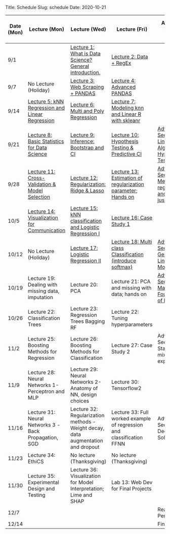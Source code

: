 Title: Schedule
Slug: schedule
Date: 2020-10-21


|Date (Mon)|Lecture (Mon)|Lecture (Wed)|Lecture (Fri)|Advanced Section (Wed)|Assignment (R:Released Wed - D:Due Wed)|
|-----|-----|-----|-----|-----|-----|
|9/1||[Lecture 1: What is Data Science?  General introduction.]({filename}/lectures/lecture01/index.md)|[Lecture 2: Data + RegEx]({filename}/lectures/lecture02/index.md)||R:HW0|
|9/7|No Lecture (Holiday)|[Lecture 3: Web Scraping + PANDAS]({filename}/lectures/lecture03/index.md)|[Lecture 4: Advanced PANDAS]({filename}/lectures/lecture04/index.md)||R:HW1 - D:HW0|
|9/14|[Lecture 5: kNN Regression and Linear Regression]({filename}/lectures/lecture05/index.md)|[Lecture 6: Multi and Poly Regression]({filename}/lectures/lecture06/index.md)|[Lecture 7:  Modeling knn and Linear R with skleanr]({filename}/lectures/lecture07/index.md)| |R:HW2 - D:HW1|
|9/21|[Lecture 8: Basic Statistics for Data Science]({filename}/lectures/lecture08/index.md)|[Lecture 9: Inference: Bootstrap and CI]({filename}/lectures/lecture09/index.md)|[Lecture 10: Hypothesis Testing & Predictive CI]({filename}/lectures/lecture10/index.md)|[Advanced Section 1: Linear Algebra and Hypothesis Testing]({filename}/a-sections/a-section1/index.md)|R:HW3 - D:HW2|
|9/28|[Lecture 11: Cross-Validation & Model Selection]({filename}/lectures/lecture11/index.md)|[Lecture 12: Regularization: Ridge & Lasso]({filename}/lectures/lecture12/index.md)|[Lecture 13: Estimation of regularization parameter;  Hands on]({filename}/lectures/lecture13/index.md)|[Advanced Section 2: Methods of regularization and their justifications]({filename}/a-sections/a-section2/index.md)| Milestone 1|
|10/5|[Lecture 14:  Visualization for Communication]({filename}/lectures/lecture14/index.md)|[Lecture 15: kNN classification and Logistic Regression I]({filename}/lectures/lecture15/index.md)|[Lecture 16: Case Study 1]({filename}/lectures/lecture16/index.md)||R: HW4 (Individual) - D: HW3|
|10/12|No Lecture (Holiday)|[Lecture 17: Logistic Regression II]({filename}/lectures/lecture17/index.md)|[Lecture 18: Multi class Classification (introduce softmax)]({filename}/lectures/lecture18/index.md)|[Advanced Section 3: Generalized Linear Models]({filename}/a-sections/a-section3/index.md)| Milestone 2|
|10/19|Lecture 19:  Dealing with missing data, imputation|Lecture 20: PCA|Lecture 21: PCA and missing with data; hands on|[Advanced Section 4: Mathematical Foundations of PCA]({filename}/a-sections/a-section4/index.md)|R:HW5 - D:HW4|
|10/26|Lecture 22: Classification Trees|Lecture 23: Regression Trees Bagging RF|Lecture 22: Tuning hyperparameters| |R:HW6 -  D:HW5|
|11/2|Lecture 25: Boosting Methods for Regression|Lecture 26: Boosting Methods for Classification|Lecture 27: Case Study 2|Advanced Section 5: Stacking and mixture of experts| |
|11/9|Lecture 28: Neural Networks 1-Perceptron and MLP|Lecture 29: Neural Networks 2-  Anatomy of NN, design choices|Lecture 30: Tensorflow2||R:HW7 (Individual) - D:HW6|
|11/16|Lecture 31: Neural Networks 3 -Back Propagation, SGD|Lecture 32: Regularization methods - Weight decay, data augmentation and dropout|Lecture 33:  Full worked example of regression and classification FFNN|Advanced Section 6: Deeper into Solvers| Milestone 3|
|11/23|Lecture 34: EthiCS|No lecture (Thanksgiving) |No lecture (Thanksgiving) || R:HW8 - D:HW7 |
|11/30|Lecture 35: Experimental Design and Testing|Lecture 36: Visualization for Model Interpretation; Lime and SHAP|Lab 13: Web Dev for Final Projects||D: HW8|
|12/7||||Reading Period||
|12/14||||Finals Week||
